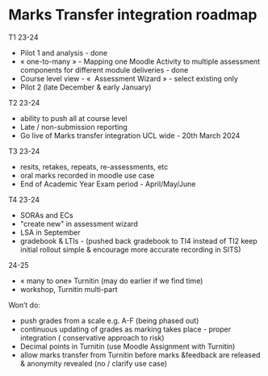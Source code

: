 # Marks Transfer integration roadmap

T1 23-24

-   Pilot 1 and analysis - done
-   « one-to-many » - Mapping one Moodle Activity to multiple assessment components for different module deliveries - done
-   Course level view - «  Assessment Wizard » - select existing only
-   Pilot 2 (late December & early January)

T2 23-24

-   ability to push all at course level
-   Late / non-submission reporting
-   Go live of Marks transfer integration UCL wide - 20th March 2024

T3 23-24

-   resits, retakes, repeats, re-assessments, etc
-   oral marks recorded in moodle use case
-   End of Academic Year Exam period - April/May/June

T4 23-24

-   SORAs and ECs
-   "create new" in assessment wizard
-   LSA in September
-   gradebook & LTIs - (pushed back gradebook to TI4 instead of TI2 keep initial rollout simple & encourage more accurate recording in SITS)

24-25

-   « many to one» Turnitin (may do earlier if we find time)
-   workshop, Turnitin multi-part 

Won’t do:

-   push grades from a scale e.g. A-F (being phased out)
-   continuous updating of grades as marking takes place - proper integration ( conservative approach to risk)
-   Decimal points in Turnitin (use Moodle Assignment with Turnitin)
-   allow marks transfer from Turnitin before marks &feedback are released & anonymity revealed (no / clarify use case)

